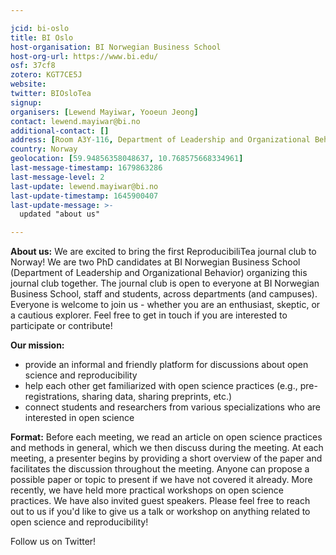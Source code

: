 ```yaml
---

jcid: bi-oslo
title: BI Oslo
host-organisation: BI Norwegian Business School
host-org-url: https://www.bi.edu/
osf: 37cf8
zotero: KGT7CE5J
website: 
twitter: BIOsloTea
signup: 
organisers: [Lewend Mayiwar, Yooeun Jeong]
contact: lewend.mayiwar@bi.no
additional-contact: []
address: [Room A3Y-116, Department of Leadership and Organizational Behavior, BI Norwegian Business School]
country: Norway
geolocation: [59.94856358048637, 10.768575668334961]
last-message-timestamp: 1679863286
last-message-level: 2
last-update: lewend.mayiwar@bi.no
last-update-timestamp: 1645900407
last-update-message: >-
  updated "about us"

---
```


**About us:** We are excited to bring the first ReproducibiliTea journal club to Norway! We are two PhD candidates at BI Norwegian Business School (Department of Leadership and Organizational Behavior) organizing this journal club together. The journal club is open to everyone at BI Norwegian Business School, staff and students, across departments (and campuses). Everyone is welcome to join us - whether you are an enthusiast, skeptic, or a cautious explorer. Feel free to get in touch if you are interested to participate or contribute!

**Our mission:**
*	provide an informal and friendly platform for discussions about open science and reproducibility
*	help each other get familiarized with open science practices (e.g., pre-registrations, sharing data, sharing preprints, etc.)
*	connect students and researchers from various specializations who are interested in open science

**Format:** Before each meeting, we read an article on open science practices and methods in general, which we then discuss during the meeting. At each meeting, a presenter begins by providing a short overview of the paper and facilitates the discussion throughout the meeting. Anyone can propose a possible paper or topic to present if we have not covered it already. More recently, we have held more practical workshops on open science practices. We have also invited guest speakers. Please feel free to reach out to us if you'd like to give us a talk or workshop on anything related to open science and reproducibility!  

Follow us on Twitter!
